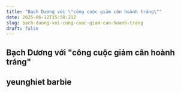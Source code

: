 ```yaml
---
title: "Bạch Dương với \"công cuộc giảm cân hoành tráng\""
date: 2025-06-12T15:50:21Z
slug: bach-duong-voi-cong-cuoc-giam-can-hoanh-trang
draft: false
---
```


## Bạch Dương với "công cuộc giảm cân hoành tráng"

## yeunghiet barbie

